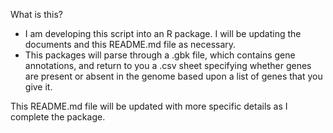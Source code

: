 What is this?
- I am developing this script into an R package. I will be updating the documents and this README.md file as necessary.
- This packages will parse through a .gbk file, which contains gene annotations, and return to you a .csv sheet specifying whether genes are present or absent in the genome based upon a list of genes that you give it.

This README.md file will be updated with more specific details as I complete the package.
